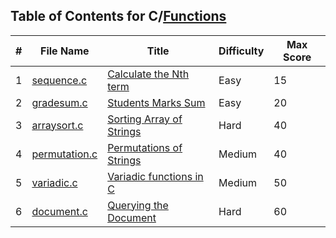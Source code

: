 ## Table of Contents for C/[Functions](https://www.hackerrank.com/domains/c?filters%5Bsubdomains%5D%5B%5D=c-functions)

| #  | File Name                      | Title                      | Difficulty | Max Score |
| -- | ------------------------------ | -------------------------- | ---------- | --------- |
| 1  | [sequence.c](sequence.c)       | [Calculate the Nth term]   | Easy       | 15        |
| 2  | [gradesum.c](gradesum.c)       | [Students Marks Sum]       | Easy       | 20        |
| 3  | [arraysort.c](arraysort.c)     | [Sorting Array of Strings] | Hard       | 40        |
| 4  | [permutation.c](permutation.c) | [Permutations of Strings]  | Medium     | 40        |
| 5  | [variadic.c](variadic.c)       | [Variadic functions in C]  | Medium     | 50        |
| 6  | [document.c](document.c)       | [Querying the Document]    | Hard       | 60        |

[Calculate the Nth term]: https://www.hackerrank.com/challenges/recursion-in-c/problem
[Students Marks Sum]: https://www.hackerrank.com/challenges/students-marks-sum/problem
[Sorting Array of Strings]: https://www.hackerrank.com/challenges/sorting-array-of-strings/problem
[Permutations of Strings]: https://www.hackerrank.com/challenges/permutations-of-strings/problem
[Variadic functions in C]: https://www.hackerrank.com/challenges/variadic-functions-in-c/problem
[Querying the Document]: https://www.hackerrank.com/challenges/querying-the-document/problem
